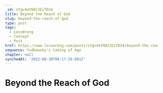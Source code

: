 ```yaml
---
_id: sYgv4eYH82JEsTD34
title: Beyond the Reach of God
slug: beyond-the-reach-of-god
type: post
tags:
  - LessWrong
  - Concept
  - Post
href: https://www.lesswrong.com/posts/sYgv4eYH82JEsTD34/beyond-the-reach-of-god
sequence: Yudkowsky's Coming of Age
chapter: null
synchedAt: '2022-08-30T08:17:59.601Z'
---
```

# Beyond the Reach of God

